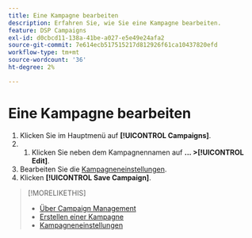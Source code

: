 ```yaml
---
title: Eine Kampagne bearbeiten
description: Erfahren Sie, wie Sie eine Kampagne bearbeiten.
feature: DSP Campaigns
exl-id: d0cbcd11-138a-41be-a027-e5e49e24afa2
source-git-commit: 7e614ecb517515217d812926f61ca10437820efd
workflow-type: tm+mt
source-wordcount: '36'
ht-degree: 2%

---
```


# Eine Kampagne bearbeiten

1. Klicken Sie im Hauptmenü auf **[!UICONTROL Campaigns]**.
1. 
   1. Klicken Sie neben dem Kampagnennamen auf  **... >[!UICONTROL Edit]**.
1. Bearbeiten Sie die [Kampagneneinstellungen](campaign-settings.md).
1. Klicken **[!UICONTROL Save Campaign]**.

>[!MORELIKETHIS]
>
>* [Über Campaign Management](campaign-about.md)
>* [Erstellen einer Kampagne](campaign-create.md)
>* [Kampagneneinstellungen](campaign-settings.md)

